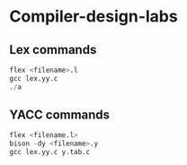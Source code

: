 # Compiler-design-labs

## Lex commands
```python
flex <filename>.l
gcc lex.yy.c
./a
```

## YACC commands
```python
flex <filename.l>
bison -dy <filename>.y
gcc lex.yy.c y.tab.c
```

